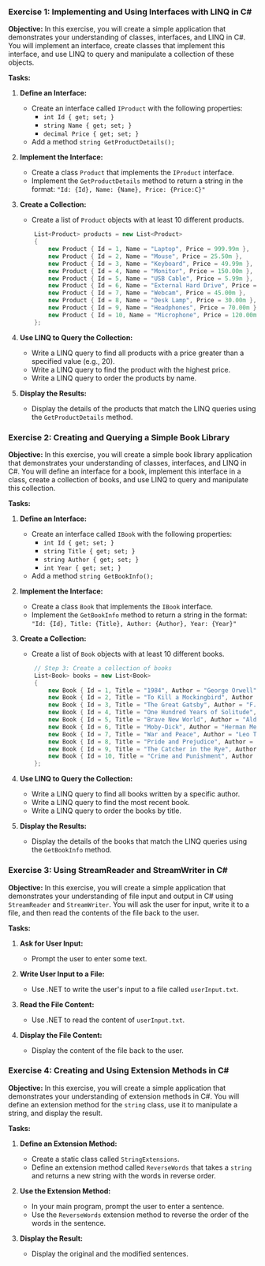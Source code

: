 ### Exercise 1: Implementing and Using Interfaces with LINQ in C#

**Objective:**
In this exercise, you will create a simple application that demonstrates your understanding of classes, interfaces, and LINQ in C#. You will implement an interface, create classes that implement this interface, and use LINQ to query and manipulate a collection of these objects.

**Tasks:**

1. **Define an Interface:**
    - Create an interface called `IProduct` with the following properties:
        - `int Id { get; set; }`
        - `string Name { get; set; }`
        - `decimal Price { get; set; }`
    - Add a method `string GetProductDetails();`

2. **Implement the Interface:**
    - Create a class `Product` that implements the `IProduct` interface.
    - Implement the `GetProductDetails` method to return a string in the format: `"Id: {Id}, Name: {Name}, Price: {Price:C}"`

3. **Create a Collection:**
    - Create a list of `Product` objects with at least 10 different products.
    
    ```csharp
        List<Product> products = new List<Product>
        {
            new Product { Id = 1, Name = "Laptop", Price = 999.99m },
            new Product { Id = 2, Name = "Mouse", Price = 25.50m },
            new Product { Id = 3, Name = "Keyboard", Price = 49.99m },
            new Product { Id = 4, Name = "Monitor", Price = 150.00m },
            new Product { Id = 5, Name = "USB Cable", Price = 5.99m },
            new Product { Id = 6, Name = "External Hard Drive", Price = 89.99m },
            new Product { Id = 7, Name = "Webcam", Price = 45.00m },
            new Product { Id = 8, Name = "Desk Lamp", Price = 30.00m },
            new Product { Id = 9, Name = "Headphones", Price = 70.00m },
            new Product { Id = 10, Name = "Microphone", Price = 120.00m }
        };

4. **Use LINQ to Query the Collection:**
    - Write a LINQ query to find all products with a price greater than a specified value (e.g., 20).
    - Write a LINQ query to find the product with the highest price.
    - Write a LINQ query to order the products by name.

5. **Display the Results:**
    - Display the details of the products that match the LINQ queries using the `GetProductDetails` method.

### Exercise 2: Creating and Querying a Simple Book Library

**Objective:**
In this exercise, you will create a simple book library application that demonstrates your understanding of classes, interfaces, and LINQ in C#. You will define an interface for a book, implement this interface in a class, create a collection of books, and use LINQ to query and manipulate this collection.

**Tasks:**

1. **Define an Interface:**
    - Create an interface called `IBook` with the following properties:
        - `int Id { get; set; }`
        - `string Title { get; set; }`
        - `string Author { get; set; }`
        - `int Year { get; set; }`
    - Add a method `string GetBookInfo();`

2. **Implement the Interface:**
    - Create a class `Book` that implements the `IBook` interface.
    - Implement the `GetBookInfo` method to return a string in the format: `"Id: {Id}, Title: {Title}, Author: {Author}, Year: {Year}"`

3. **Create a Collection:**
    - Create a list of `Book` objects with at least 10 different books.

    ```csharp
        // Step 3: Create a collection of books
        List<Book> books = new List<Book>
        {
            new Book { Id = 1, Title = "1984", Author = "George Orwell", Year = 1949 },
            new Book { Id = 2, Title = "To Kill a Mockingbird", Author = "Harper Lee", Year = 1960 },
            new Book { Id = 3, Title = "The Great Gatsby", Author = "F. Scott Fitzgerald", Year = 1925 },
            new Book { Id = 4, Title = "One Hundred Years of Solitude", Author = "Gabriel Garcia Marquez", Year = 1967 },
            new Book { Id = 5, Title = "Brave New World", Author = "Aldous Huxley", Year = 1932 },
            new Book { Id = 6, Title = "Moby-Dick", Author = "Herman Melville", Year = 1851 },
            new Book { Id = 7, Title = "War and Peace", Author = "Leo Tolstoy", Year = 1869 },
            new Book { Id = 8, Title = "Pride and Prejudice", Author = "Jane Austen", Year = 1813 },
            new Book { Id = 9, Title = "The Catcher in the Rye", Author = "J.D. Salinger", Year = 1951 },
            new Book { Id = 10, Title = "Crime and Punishment", Author = "Fyodor Dostoevsky", Year = 1866 }
        };

4. **Use LINQ to Query the Collection:**
    - Write a LINQ query to find all books written by a specific author.
    - Write a LINQ query to find the most recent book.
    - Write a LINQ query to order the books by title.

5. **Display the Results:**
    - Display the details of the books that match the LINQ queries using the `GetBookInfo` method.

### Exercise 3: Using StreamReader and StreamWriter in C#

**Objective:**
In this exercise, you will create a simple application that demonstrates your understanding of file input and output in C# using `StreamReader` and `StreamWriter`. You will ask the user for input, write it to a file, and then read the contents of the file back to the user.

**Tasks:**

1. **Ask for User Input:**
    - Prompt the user to enter some text.

2. **Write User Input to a File:**
    - Use .NET to write the user's input to a file called `userInput.txt`.

3. **Read the File Content:**
    - Use .NET to read the content of `userInput.txt`.

4. **Display the File Content:**
    - Display the content of the file back to the user.

### Exercise 4: Creating and Using Extension Methods in C#

**Objective:**
In this exercise, you will create a simple application that demonstrates your understanding of extension methods in C#. You will define an extension method for the `string` class, use it to manipulate a string, and display the result.

**Tasks:**

1. **Define an Extension Method:**
    - Create a static class called `StringExtensions`.
    - Define an extension method called `ReverseWords` that takes a `string` and returns a new string with the words in reverse order.

2. **Use the Extension Method:**
    - In your main program, prompt the user to enter a sentence.
    - Use the `ReverseWords` extension method to reverse the order of the words in the sentence.

3. **Display the Result:**
    - Display the original and the modified sentences.
